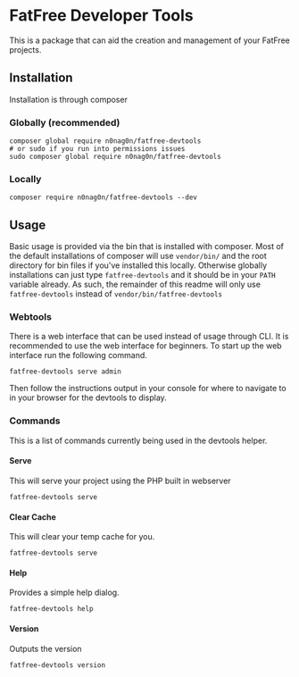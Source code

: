 # FatFree Developer Tools
This is a package that can aid the creation and management of your FatFree projects.

## Installation
Installation is through composer

### Globally (recommended)
```
composer global require n0nag0n/fatfree-devtools
# or sudo if you run into permissions issues
sudo composer global require n0nag0n/fatfree-devtools
```

### Locally
```
composer require n0nag0n/fatfree-devtools --dev
```

## Usage
Basic usage is provided via the bin that is installed with composer. Most of the default installations of composer will use `vendor/bin/` and the root directory for bin files if you've installed this locally. Otherwise globally installations can just type `fatfree-devtools` and it should be in your `PATH` variable already. As such, the remainder of this readme will only use `fatfree-devtools` instead of `vendor/bin/fatfree-devtools`

### Webtools
There is a web interface that can be used instead of usage through CLI. It is recommended to use the web interface for beginners. To start up the web interface run the following command.
```
fatfree-devtools serve admin
```
Then follow the instructions output in your console for where to navigate to in your browser for the devtools to display.

### Commands
This is a list of commands currently being used in the devtools helper.

#### Serve
This will serve your project using the PHP built in webserver
```
fatfree-devtools serve
```

#### Clear Cache
This will clear your temp cache for you.
```
fatfree-devtools serve
```

#### Help
Provides a simple help dialog.
```
fatfree-devtools help
```

#### Version
Outputs the version
```
fatfree-devtools version
```
